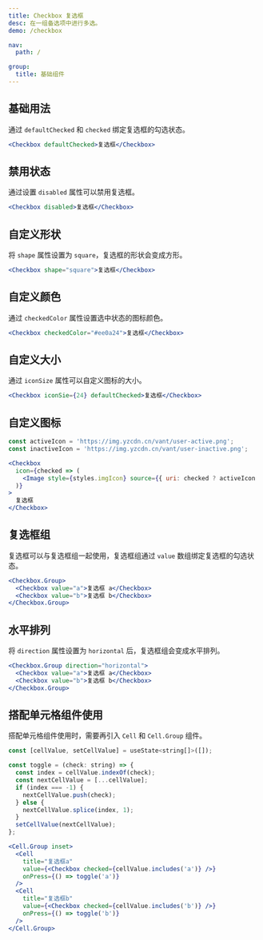 ```yaml
---
title: Checkbox 复选框
desc: 在一组备选项中进行多选。
demo: /checkbox

nav:
  path: /

group:
  title: 基础组件
---
```


## 基础用法

通过 `defaultChecked` 和 `checked` 绑定复选框的勾选状态。

```jsx
<Checkbox defaultChecked>复选框</Checkbox>
```

## 禁用状态

通过设置 `disabled` 属性可以禁用复选框。

```jsx
<Checkbox disabled>复选框</Checkbox>
```

## 自定义形状

将 `shape` 属性设置为 `square`，复选框的形状会变成方形。

```jsx
<Checkbox shape="square">复选框</Checkbox>
```

## 自定义颜色

通过 `checkedColor` 属性设置选中状态的图标颜色。

```jsx
<Checkbox checkedColor="#ee0a24">复选框</Checkbox>
```

## 自定义大小

通过 `iconSize` 属性可以自定义图标的大小。

```jsx
<Checkbox iconSie={24} defaultChecked>复选框</Checkbox>
```

## 自定义图标

```jsx
const activeIcon = 'https://img.yzcdn.cn/vant/user-active.png';
const inactiveIcon = 'https://img.yzcdn.cn/vant/user-inactive.png';

<Checkbox
  icon={checked => (
    <Image style={styles.imgIcon} source={{ uri: checked ? activeIcon : inactiveIcon }} />
  )}
>
  复选框
</Checkbox>
```

## 复选框组

复选框可以与复选框组一起使用，复选框组通过 `value` 数组绑定复选框的勾选状态。

```jsx
<Checkbox.Group>
  <Checkbox value="a">复选框 a</Checkbox>
  <Checkbox value="b">复选框 b</Checkbox>
</Checkbox.Group>
```

## 水平排列

将 `direction` 属性设置为 `horizontal` 后，复选框组会变成水平排列。

```jsx
<Checkbox.Group direction="horizontal">
  <Checkbox value="a">复选框 a</Checkbox>
  <Checkbox value="b">复选框 b</Checkbox>
</Checkbox.Group>
```

## 搭配单元格组件使用

搭配单元格组件使用时，需要再引入 `Cell` 和 `Cell.Group` 组件。

```jsx
const [cellValue, setCellValue] = useState<string[]>([]);

const toggle = (check: string) => {
  const index = cellValue.indexOf(check);
  const nextCellValue = [...cellValue];
  if (index === -1) {
    nextCellValue.push(check);
  } else {
    nextCellValue.splice(index, 1);
  }
  setCellValue(nextCellValue);
};

<Cell.Group inset>
  <Cell
    title="复选框a"
    value={<Checkbox checked={cellValue.includes('a')} />}
    onPress={() => toggle('a')}
  />
  <Cell
    title="复选框b"
    value={<Checkbox checked={cellValue.includes('b')} />}
    onPress={() => toggle('b')}
  />
</Cell.Group>
```
